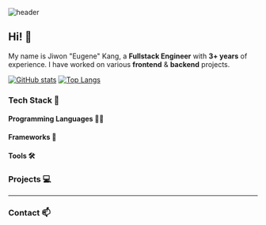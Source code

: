 ![header](https://capsule-render.vercel.app/api?theme=rect&color=gradient&customColorList=0,2,3&text=Jiwon%20'Eugene'%20Kang's%20Github&fontSize=30)

## Hi! 👋
My name is Jiwon "Eugene" Kang, a **Fullstack Engineer** with **3+ years** of experience. I have worked on various **frontend** & **backend** projects.

[![GitHub stats](https://github-readme-stats.vercel.app/api?username=eug2ne&theme=cobalt)](https://github.com/eug2ne/github-readme-stats)
[![Top Langs](https://github-readme-stats.vercel.app/api/top-langs/?username=eug2ne&layout=compact&langs_count=7)](https://github.com/eug2ne/github-readme-stats)

### Tech Stack 👾
#### Programming Languages ✍🏻


#### Frameworks 🧩


#### Tools 🛠


### Projects 💻

---

### Contact 📫
